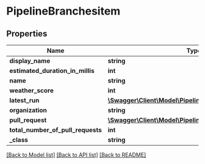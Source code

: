 # PipelineBranchesitem

## Properties
Name | Type | Description | Notes
------------ | ------------- | ------------- | -------------
**display_name** | **string** |  | [optional] 
**estimated_duration_in_millis** | **int** |  | [optional] 
**name** | **string** |  | [optional] 
**weather_score** | **int** |  | [optional] 
**latest_run** | [**\Swagger\Client\Model\PipelineBranchesitemlatestRun**](PipelineBranchesitemlatestRun.md) |  | [optional] 
**organization** | **string** |  | [optional] 
**pull_request** | [**\Swagger\Client\Model\PipelineBranchesitempullRequest**](PipelineBranchesitempullRequest.md) |  | [optional] 
**total_number_of_pull_requests** | **int** |  | [optional] 
**_class** | **string** |  | [optional] 

[[Back to Model list]](../README.md#documentation-for-models) [[Back to API list]](../README.md#documentation-for-api-endpoints) [[Back to README]](../README.md)


